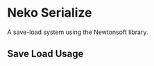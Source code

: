 # Neko Serialize

A save-load system using the Newtonsoft library.

## Save Load Usage

```csharp

```
